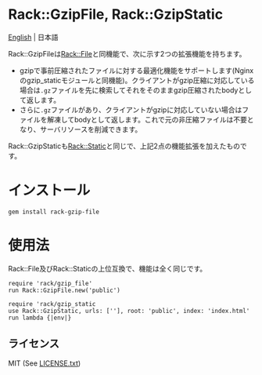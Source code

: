 # Rack::GzipFile, Rack::GzipStatic

[English](README.md) | 日本語

Rack::GzipFileは[Rack::File](http://rack.rubyforge.org/doc/Rack/File.html)と同機能で、次に示す2つの拡張機能を持ちます。

* gzipで事前圧縮されたファイルに対する最適化機能をサポートします(Nginxのgzip\_staticモジュールと同機能)。クライアントがgzip圧縮に対応している場合は`.gz`ファイルを先に検索してそれをそのままgzip圧縮されたbodyとして返します。
* さらに`.gz`ファイルがあり、クライアントがgzipに対応していない場合はファイルを解凍してbodyとして返します。これで元の非圧縮ファイルは不要となり、サーバリソースを削減できます。

Rack::GzipStaticも[Rack::Static](http://rack.rubyforge.org/doc/Rack/Static.html)と同じで、上記2点の機能拡張を加えたものです。

# インストール

```
gem install rack-gzip-file
```

# 使用法

Rack::File及びRack::Staticの上位互換で、機能は全く同じです。

```
require 'rack/gzip_file'
run Rack::GzipFile.new('public')
```

```
require 'rack/gzip_static
use Rack::GzipStatic, urls: [''], root: 'public', index: 'index.html'
run lambda {|env|}
```

## ライセンス

MIT (See [LICENSE.txt](LICENSE.txt))


